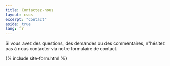 ```yaml
---
title: Contactez-nous
layout: csos
excerpt: "Contact"
aside: true
lang: fr
---
```


Si vous avez des questions, des demandes ou des commentaires, n'hésitez pas à nous contacter via notre formulaire de contact.

{% include site-form.html %}


